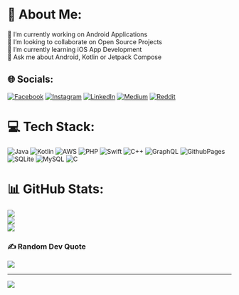 # 💫 About Me:
🔭 I’m currently working on Android Applications<br>👯 I’m looking to collaborate on Open Source Projects<br>🌱 I’m currently learning iOS App Development<br>💬 Ask me about Android, Kotlin or Jetpack Compose


## 🌐 Socials:
[![Facebook](https://img.shields.io/badge/Facebook-%231877F2.svg?logo=Facebook&logoColor=white)](https://facebook.com/imkuldeepsinghrai) [![Instagram](https://img.shields.io/badge/Instagram-%23E4405F.svg?logo=Instagram&logoColor=white)](https://instagram.com/imkuldeepsinghrai) [![LinkedIn](https://img.shields.io/badge/LinkedIn-%230077B5.svg?logo=linkedin&logoColor=white)](https://linkedin.com/in/kuldeepsinghrai) [![Medium](https://img.shields.io/badge/Medium-12100E?logo=medium&logoColor=white)](https://medium.com/@imkuldeepsinghrai) [![Reddit](https://img.shields.io/badge/Reddit-%23FF4500.svg?logo=Reddit&logoColor=white)](https://reddit.com/user/imkuldeepsinghrai) 

# 💻 Tech Stack:
![Java](https://img.shields.io/badge/java-%23ED8B00.svg?style=for-the-badge&logo=openjdk&logoColor=white) ![Kotlin](https://img.shields.io/badge/kotlin-%237F52FF.svg?style=for-the-badge&logo=kotlin&logoColor=white) ![AWS](https://img.shields.io/badge/AWS-%23FF9900.svg?style=for-the-badge&logo=amazon-aws&logoColor=white) ![PHP](https://img.shields.io/badge/php-%23777BB4.svg?style=for-the-badge&logo=php&logoColor=white) ![Swift](https://img.shields.io/badge/swift-F54A2A?style=for-the-badge&logo=swift&logoColor=white) ![C++](https://img.shields.io/badge/c++-%2300599C.svg?style=for-the-badge&logo=c%2B%2B&logoColor=white) ![GraphQL](https://img.shields.io/badge/-GraphQL-E10098?style=for-the-badge&logo=graphql&logoColor=white) ![GithubPages](https://img.shields.io/badge/github%20pages-121013?style=for-the-badge&logo=github&logoColor=white) ![SQLite](https://img.shields.io/badge/sqlite-%2307405e.svg?style=for-the-badge&logo=sqlite&logoColor=white) ![MySQL](https://img.shields.io/badge/mysql-%2300000f.svg?style=for-the-badge&logo=mysql&logoColor=white) ![C](https://img.shields.io/badge/c-%2300599C.svg?style=for-the-badge&logo=c&logoColor=white)
# 📊 GitHub Stats:
![](https://github-readme-stats.vercel.app/api?username=kuldeepsinghrai&theme=dark&hide_border=false&include_all_commits=true&count_private=false)<br/>
![](https://github-readme-streak-stats.herokuapp.com/?user=kuldeepsinghrai&theme=dark&hide_border=false)<br/>
![](https://github-readme-stats.vercel.app/api/top-langs/?username=kuldeepsinghrai&theme=dark&hide_border=false&include_all_commits=true&count_private=false&layout=compact)

### ✍️ Random Dev Quote
![](https://quotes-github-readme.vercel.app/api?type=horizontal&theme=radical)

---
[![](https://visitcount.itsvg.in/api?id=kuldeepsinghrai&icon=0&color=0)](https://visitcount.itsvg.in)

<!-- Proudly created with GPRM ( https://gprm.itsvg.in ) -->
